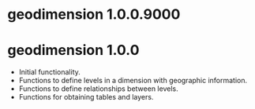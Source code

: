 # geodimension 1.0.0.9000


# geodimension 1.0.0
* Initial functionality.
* Functions to define levels in a dimension with geographic information.
* Functions to define relationships between levels.
* Functions for obtaining tables and layers.

